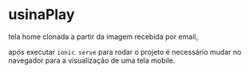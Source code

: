 # usinaPlay

tela home clonada a partir da imagem recebida por email,

após executar `ionic serve` para rodar o projeto é necessário mudar no navegador para a visualização de uma tela mobile.
